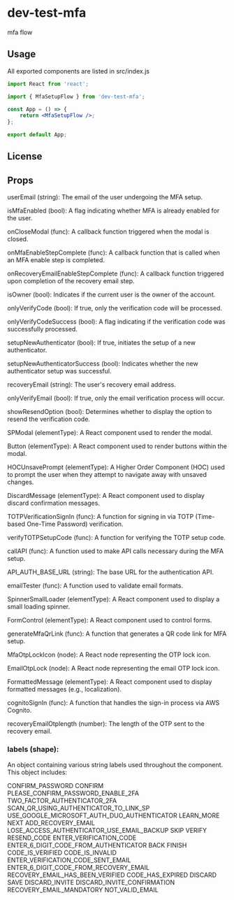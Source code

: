 # dev-test-mfa

mfa flow

## Usage

All exported components are listed in src/index.js

```jsx
import React from 'react';

import { MfaSetupFlow } from 'dev-test-mfa';

const App = () => {
    return <MfaSetupFlow />;
};

export default App;
```

## License

<!-- MIT © [hinammehra](https://github.com/hinammehra) -->

## Props

userEmail (string):
The email of the user undergoing the MFA setup.

isMfaEnabled (bool):
A flag indicating whether MFA is already enabled for the user.

onCloseModal (func):
A callback function triggered when the modal is closed.

onMfaEnableStepComplete (func):
A callback function that is called when an MFA enable step is completed.

onRecoveryEmailEnableStepComplete (func):
A callback function triggered upon completion of the recovery email step.

isOwner (bool):
Indicates if the current user is the owner of the account.

onlyVerifyCode (bool):
If true, only the verification code will be processed.

onlyVerifyCodeSuccess (bool):
A flag indicating if the verification code was successfully processed.

setupNewAuthenticator (bool):
If true, initiates the setup of a new authenticator.

setupNewAuthenticatorSuccess (bool):
Indicates whether the new authenticator setup was successful.

recoveryEmail (string):
The user's recovery email address.

onlyVerifyEmail (bool):
If true, only the email verification process will occur.

showResendOption (bool):
Determines whether to display the option to resend the verification code.

SPModal (elementType):
A React component used to render the modal.

Button (elementType):
A React component used to render buttons within the modal.

HOCUnsavePrompt (elementType):
A Higher Order Component (HOC) used to prompt the user when they attempt to navigate away with unsaved changes.

DiscardMessage (elementType):
A React component used to display discard confirmation messages.

TOTPVerificationSignIn (func):
A function for signing in via TOTP (Time-based One-Time Password) verification.

verifyTOTPSetupCode (func):
A function for verifying the TOTP setup code.

callAPI (func):
A function used to make API calls necessary during the MFA setup.

API_AUTH_BASE_URL (string):
The base URL for the authentication API.

emailTester (func):
A function used to validate email formats.

SpinnerSmallLoader (elementType):
A React component used to display a small loading spinner.

FormControl (elementType):
A React component used to control forms.

generateMfaQrLink (func):
A function that generates a QR code link for MFA setup.

MfaOtpLockIcon (node):
A React node representing the OTP lock icon.

EmailOtpLock (node):
A React node representing the email OTP lock icon.

FormattedMessage (elementType):
A React component used to display formatted messages (e.g., localization).

cognitoSignIn (func):
A function that handles the sign-in process via AWS Cognito.

recoveryEmailOtplength (number):
The length of the OTP sent to the recovery email.

### labels (shape):

An object containing various string labels used throughout the component. This object includes:

CONFIRM_PASSWORD
CONFIRM
PLEASE_CONFIRM_PASSWORD_ENABLE_2FA
TWO_FACTOR_AUTHENTICATOR_2FA
SCAN_QR_USING_AUTHENTICATOR_TO_LINK_SP
USE_GOOGLE_MICROSOFT_AUTH_DUO_AUTHENTICATOR
LEARN_MORE
NEXT
ADD_RECOVERY_EMAIL
LOSE_ACCESS_AUTHENTICATOR_USE_EMAIL_BACKUP
SKIP
VERIFY
RESEND_CODE
ENTER_VERIFICATION_CODE
ENTER_6_DIGIT_CODE_FROM_AUTHENTICATOR
BACK
FINISH
CODE_IS_VERIFIED
CODE_IS_INVALID
ENTER_VERIFICATION_CODE_SENT_EMAIL
ENTER_6_DIGIT_CODE_FROM_RECOVERY_EMAIL
RECOVERY_EMAIL_HAS_BEEN_VERIFIED
CODE_HAS_EXPIRED
DISCARD
SAVE
DISCARD_INVITE
DISCARD_INVITE_CONFIRMATION
RECOVERY_EMAIL_MANDATORY
NOT_VALID_EMAIL
